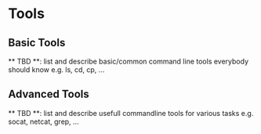 # Tools

## Basic Tools
** TBD **: list and describe basic/common command line tools everybody should know e.g. ls, cd, cp, ...

## Advanced Tools
** TBD **: list and describe usefull commandline tools for various tasks e.g. socat, netcat, grep, ...
